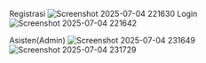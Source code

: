 Registrasi 
![Screenshot 2025-07-04 221630](https://github.com/user-attachments/assets/1f83f658-2efe-4e4f-b9c2-e1a523cc82ab)
Login 
![Screenshot 2025-07-04 221642](https://github.com/user-attachments/assets/6c387956-46a4-457f-824a-03d6d68c77b7)

Asisten(Admin)
![Screenshot 2025-07-04 231649](https://github.com/user-attachments/assets/9e2f5f5a-dab7-4234-af27-2c79e5373d1f)
![Screenshot 2025-07-04 231729](https://github.com/user-attachments/assets/7acf0fb4-1f3c-4a0f-8f13-6973a15c367e)
